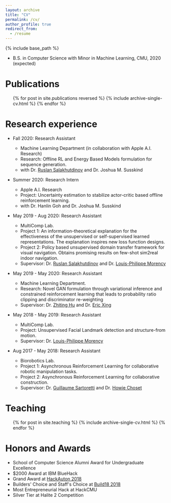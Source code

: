 ```yaml
---
layout: archive
title: "CV"
permalink: /cv/
author_profile: true
redirect_from:
  - /resume
---
```


{% include base_path %}

<!-- Education
====== -->
* B.S. in Computer Science with Minor in Machine Learning, CMU, 2020 (expected)
<!-- Skills
======
* Skill 1
* Skill 2
  * Sub-skill 2.1
  * Sub-skill 2.2
  * Sub-skill 2.3
* Skill 3 -->

Publications
======
  <ul>{% for post in site.publications reversed %}
    {% include archive-single-cv.html %}
  {% endfor %}</ul>

Research experience
======
* Fall 2020: Research Assistant
  * Machine Learning Department (in collaboration with Apple A.I. Research)
  * Research: Offline RL and Energy Based Models formulation for sequence generation.
  * with Dr. [Ruslan Salakhutdinov](https://www.cs.cmu.edu/~rsalakhu/) and Dr. Joshua M. Susskind

* Summer 2020: Research Intern
  * Apple A.I. Research
  * Project: Uncertainty estimation to stabilize actor-critic based offline reinforcement learning.
  * with Dr. Hanlin Goh and Dr. Joshua M. Susskind

* May 2019 - Aug 2020: Research Assistant
  * MultiComp Lab.
  * Project 1: An information-theoretical explanation for the effectiveness of the unsupervised or self-supervised learned representations. The explanation inspires new loss function designs.
  * Project 2: Policy based unsupervised domain transfer framework for visual navigation. Obtains promising results on few-shot sim2real indoor navigation. 
  * Supervisor: Dr. [Ruslan Salakhutdinov](https://www.cs.cmu.edu/~rsalakhu/) and Dr. [Louis-Philippe Morency](https://www.cs.cmu.edu/~morency/)

* May 2019 - May 2020: Research Assistant
  * Machine Learning Department.
  * Research: Novel GAN formulation through variational inference and constrained reinforcement learning that leads to probability ratio clipping and discriminator re-weighting
  * Supervisor: Dr. [Zhiting Hu](http://zhiting.ucsd.edu/) and Dr. [Eric Xing](http://www.cs.cmu.edu/~epxing/)

* May 2018 - May 2019: Research Assistant
  * MultiComp Lab.
  * Project: Unsupervised Facial Landmark detection and structure-from motion.
  * Supervisor: Dr. [Louis-Philippe Morency](https://www.cs.cmu.edu/~morency/)

* Aug 2017 - May 2018: Research Assistant
  * Biorobotics Lab.
  * Project 1: Asynchronous Reinforcement Learning for collaborative robotic manipulation tasks.
  * Project 2: Asynchronous Reinforcement Learning for collaborative construction.
  * Supervisor: Dr. [Guillaume Sartoretti](https://www.sartoretti.science/) and Dr. [Howie Choset](https://www.cs.cmu.edu/~./choset/)
  

<!-- Talks
======
  <ul>{% for post in site.talks %}
    {% include archive-single-talk-cv.html %}
  {% endfor %}</ul> -->
  
Teaching
======
  <ul>{% for post in site.teaching %}
    {% include archive-single-cv.html %}
  {% endfor %}</ul>
  
Honors and Awards
======
* School of Computer Science Alumni Award for Undergraduate Excellence
* $2000 Award at IBM BlueHack
* Grand Award at [HackAuton 2018](https://www.hackauton.com/)
* Builders' Choice and Staff's Choice at [Build18 2018](https://www.build18.org/)
* Most Entrepreneurial Hack at HackCMU
* Silver Tier at Halite 2 Competition
